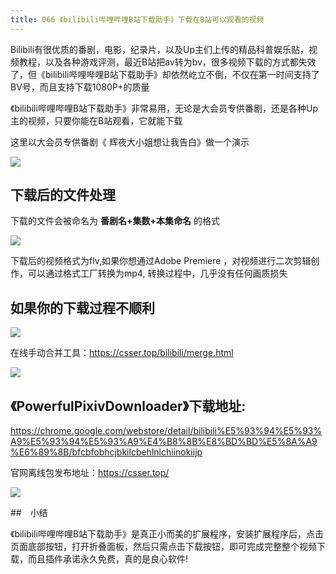 ```yaml
---
title: 066 《bilibili哔哩哔哩B站下载助手》下载在B站可以观看的视频
---
```


Bilibili有很优质的番剧，电影，纪录片，以及Up主们上传的精品科普娱乐贴，视频教程，以及各种游戏评测，最近B站把av转为bv，很多视频下载的方式都失效了，但《bilibili哔哩哔哩B站下载助手》却依然屹立不倒，不仅在第一时间支持了BV号，而且支持下载1080P+的质量

《bilibili哔哩哔哩B站下载助手》非常易用，无论是大会员专供番剧，还是各种Up主的视频，只要你能在B站观看，它就能下载

这里以大会员专供番剧《 辉夜大小姐想让我告白》做一个演示

![](https://www.v2fy.com/asset/067_bilibili_downloder/0001.gif)


## 下载后的文件处理

下载的文件会被命名为 **番剧名+集数+本集命名**  的格式

![](https://www.v2fy.com/asset/067_bilibili_downloder/0002.png)

下载后的视频格式为flv,如果你想通过Adobe Premiere ，对视频进行二次剪辑创作，可以通过格式工厂转换为mp4, 转换过程中，几乎没有任何画质损失


## 如果你的下载过程不顺利

![](https://www.v2fy.com/asset/067_bilibili_downloder/0004.png)

在线手动合并工具：https://csser.top/bilibili/merge.html

![](https://www.v2fy.com/asset/067_bilibili_downloder/0005.png)


## 《PowerfulPixivDownloader》下载地址:

https://chrome.google.com/webstore/detail/bilibili%E5%93%94%E5%93%A9%E5%93%94%E5%93%A9%E4%B8%8B%E8%BD%BD%E5%8A%A9%E6%89%8B/bfcbfobhcjbkilcbehlnlchiinokiijp

官网离线包发布地址：https://csser.top/

![](https://www.v2fy.com/asset/067_bilibili_downloder/0006.png)

##　小结

《bilibili哔哩哔哩B站下载助手》是真正小而美的扩展程序，安装扩展程序后，点击页面底部按钮，打开折叠面板，然后只需点击下载按钮，即可完成完整整个视频下载，而且插件承诺永久免费，真的是良心软件!